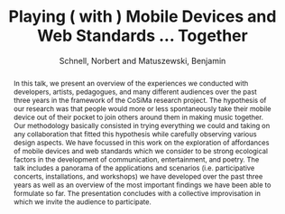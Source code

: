 --- 
  title: "Playing ( with ) Mobile Devices and Web Standards ... Together" 
  abstract: "In this talk, we present an overview of the experiences we conducted with developers, artists, pedagogues, and many different audiences over the past three years in the framework of the CoSiMa research project. The hypothesis of our research was that people would more or less spontaneously take their mobile device out of their pocket to join others around them in making music together. Our methodology basically consisted in trying everything we could and taking on any collaboration that fitted this hypothesis while carefully observing various design aspects. We have focussed in this work on the exploration of affordances of mobile devices and web standards which we consider to be strong ecological factors in the development of communication, entertainment, and poetry. The talk includes a panorama of the applications and scenarios (i.e. participative concerts, installations, and workshops) we have developed over the past three years as well as an overview of the most important findings we have been able to formulate so far. The presentation concludes with a collective improvisation in which we invite the audience to participate." 
  address: "London" 
  author: "Schnell, Norbert and Matuszewski, Benjamin" 
  booktitle: "Proceedings of the International Web Audio Conference" 
  editor: "Thalmann, Florian and Ewert, Sebastian" 
  month: "Proceedings of the International Web Audio Conference"
  pages: "0--1" 
  publisher: "Queen Mary University of London" 
  series: "WAC '17"
  type: "Talk"  
  year: "2017" 
  id: "2017_EA_49" 
  tags: year2017 
  pdflink: /_data/papers/pdf/2017/49.pdf
---